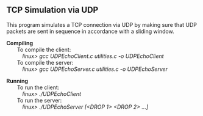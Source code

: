 ## TCP Simulation via UDP ##

This program simulates a TCP connection via UDP by making sure that UDP packets are sent in sequence in accordance with a sliding window.

**Compiling**  
&emsp;&emsp;To compile the client:  
&emsp;&emsp;&emsp;*linux> gcc UDPEchoClient.c utilities.c -o UDPEchoClient*  
&emsp;&emsp;To compile the server:  
&emsp;&emsp;&emsp;*linux> gcc UDPEchoServer.c utilities.c -o UDPEchoServer*  

**Running**  
&emsp;&emsp;To run the client:  
&emsp;&emsp;&emsp;*linux> ./UDPEchoClient <ip address> <port>*  
&emsp;&emsp;To run the server:  
&emsp;&emsp;&emsp;*linux> ./UDPEchoServer <port> [<DROP 1> <DROP 2> ...]*  


